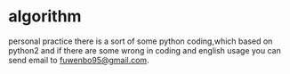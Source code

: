 # algorithm
personal practice
there is a sort of some python coding,which based on python2
and if there are some wrong in coding and english usage you can send email to fuwenbo95@gmail.com.
